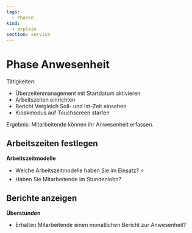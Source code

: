 ```yaml
---
tags:
  - Phasen
kind:
  - explain
section: service
---
```


# Phase Anwesenheit

Tätigkeiten:

- Überzeitenmanagement mit Startdatum aktivieren
- Arbeitszeiten einrichten
- Bericht Vergleich Soll- und Ist-Zeit einsehen
- Kioskmodus auf Touchscreen starten

Ergebnis: Mitarbeitende können ihr Anwesenheit erfassen.

## Arbeitszeiten festlegen

**Arbeitszeitmodelle**

- Welche Arbeitszeitmodelle haben Sie im Einsatz? ⭐
- Haben Sie Mitarbeitende im Stundenlohn?

## Berichte anzeigen

**Überstunden**

- Erhalten Mitarbeitende einen monatlichen Bericht zur Anwesenheit?
